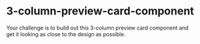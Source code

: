 # 3-column-preview-card-component
Your challenge is to build out this 3-column preview card component and get it looking as close to the design as possible.
